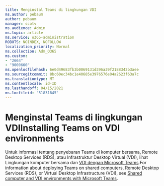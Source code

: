 ```yaml
---
title: Menginstal Teams di lingkungan VDI
ms.author: pebaum
author: pebaum
manager: scotv
ms.audience: Admin
ms.topic: article
ms.service: o365-administration
ROBOTS: NOINDEX, NOFOLLOW
localization_priority: Normal
ms.collection: Adm_O365
ms.custom:
- "2664"
- "9000660"
ms.openlocfilehash: 6e0d49683fb3b0069131d396a39f2188342b3aee
ms.sourcegitcommit: 8bc60ec34bc1e40685e3976576e04a2623f63a7c
ms.translationtype: MT
ms.contentlocale: id-ID
ms.lasthandoff: 04/15/2021
ms.locfileid: "51831845"
---
```

# <a name="installing-teams-on-vdi-environments"></a><span data-ttu-id="3bc57-102">Menginstal Teams di lingkungan VDI</span><span class="sxs-lookup"><span data-stu-id="3bc57-102">Installing Teams on VDI environments</span></span>

<span data-ttu-id="3bc57-103">Untuk informasi tentang penyebaran Teams di komputer bersama, Remote Desktop Services (RDS), atau Infrastruktur Desktop Virtual (VDI), lihat Lingkungan komputer bersama dan [VDI dengan Microsoft Teams](https://docs.microsoft.com/deployoffice/teams-install#shared-computer-and-vdi-environments-with-microsoft-teams).</span><span class="sxs-lookup"><span data-stu-id="3bc57-103">For information about deploying Teams on shared computers, Remote Desktop Services (RDS), or Virtual Desktop Infrastructure (VDI), see [Shared computer and VDI environments with Microsoft Teams](https://docs.microsoft.com/deployoffice/teams-install#shared-computer-and-vdi-environments-with-microsoft-teams).</span></span>